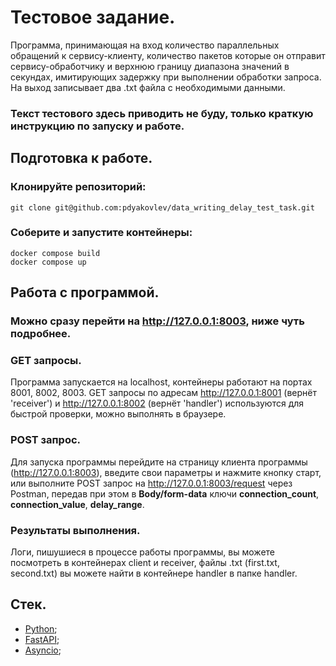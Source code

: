 # Тестовое задание.
Программа, принимающая на вход количество параллельных обращений к сервису-клиенту, количество пакетов которые он отправит сервису-обработчику и верхнюю границу диапазона значений в секундах, имитирующих задержку при выполнении обработки запроса. На выход записывает два .txt файла с необходимыми данными.
### Текст тестового здесь приводить не буду, только краткую инструкцию по запуску и работе.
## Подготовка к работе.
### Клонируйте репозиторий:
```
git clone git@github.com:pdyakovlev/data_writing_delay_test_task.git
```
### Соберите и запустите контейнеры:
```
docker compose build
docker compose up
```
## Работа с программой.
### Можно сразу перейти на http://127.0.0.1:8003, ниже чуть подробнее.
### GET запросы.
Программа запускается на localhost, контейнеры работают на портах 8001, 8002, 8003. GET запросы по адресам http://127.0.0.1:8001 (вернёт 'receiver') и http://127.0.0.1:8002 (вернёт 'handler') используются для быстрой проверки, можно выполнять в браузере.
### POST запрос.
Для запуска программы перейдите на страницу клиента программы (http://127.0.0.1:8003), введите свои параметры и нажмите кнопку старт, или выполните POST запрос на http://127.0.0.1:8003/request через Postman, передав при этом в **Body/form-data** ключи **connection_count**, **connection_value**, **delay_range**.
### Результаты выполнения.
Логи, пишушиеся в процессе работы программы, вы можете посмотреть в контейнерах client и receiver, файлы .txt (first.txt, second.txt) вы можете найти в контейнере handler в папке handler.
## Стек.
- [Python](https://www.python.org/);
- [FastAPI](https://fastapi.tiangolo.com/);
- [Asyncio](https://docs.python.org/3/library/asyncio.html);
